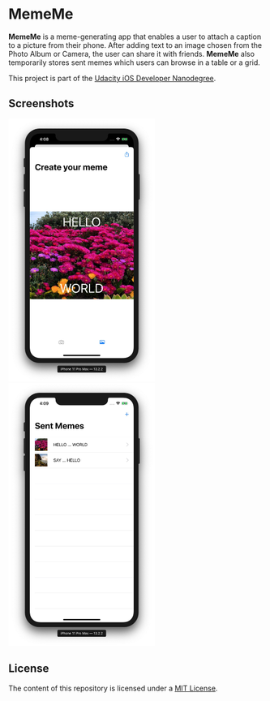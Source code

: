 # MemeMe

**MemeMe** is a meme-generating app that enables a user to attach a caption to a picture from their phone. After adding text to an image chosen from the Photo Album or Camera, the user can share it with friends. **MemeMe** also temporarily stores sent memes which users can browse in a table or a grid.

This project is part of the [Udacity iOS Developer Nanodegree](https://www.udacity.com/course/ios-developer-nanodegree--nd003).

## Screenshots

<p float="left">
    <img src="./README-IMAGES/screenshot-add.jpg" width="289" height="518">
    <img src="./README-IMAGES/screenshot-memes.jpg" width="289" height="518">
</p>

## License

The content of this repository is licensed under a [MIT License](LICENSE).
